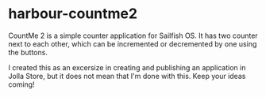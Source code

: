 # harbour-countme2
CountMe 2 is a simple counter application for Sailfish OS. It has two counter next to each other, which can be incremented or decremented by one using the buttons.

I created this as an excersize in creating and publishing an application in Jolla Store, but it does not mean that I'm done with this. Keep your ideas coming!
